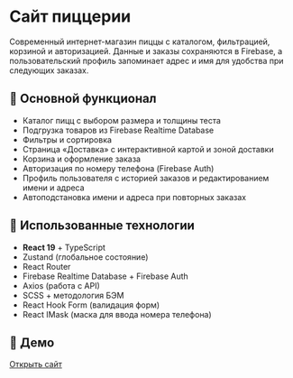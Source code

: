 # Сайт пиццерии

Современный интернет-магазин пиццы с каталогом, фильтрацией, корзиной и авторизацией. Данные и заказы сохраняются в Firebase, а пользовательский профиль запоминает адрес и имя для удобства при следующих заказах.

## 🍕 Основной функционал

- Каталог пицц с выбором размера и толщины теста
- Подгрузка товаров из Firebase Realtime Database
- Фильтры и сортировка
- Страница «Доставка» с интерактивной картой и зоной доставки
- Корзина и оформление заказа
- Авторизация по номеру телефона (Firebase Auth)
- Профиль пользователя с историей заказов и редактированием имени и адреса
- Автоподстановка имени и адреса при повторных заказах

## 🔧 Использованные технологии

- **React 19** + TypeScript
- Zustand (глобальное состояние)
- React Router
- Firebase Realtime Database + Firebase Auth
- Axios (работа с API)
- SCSS + методология БЭМ
- React Hook Form (валидация форм)
- React IMask (маска для ввода номера телефона)

## 🔗 Демо

[Открыть сайт](https://pizza.devartmax.ru/)
